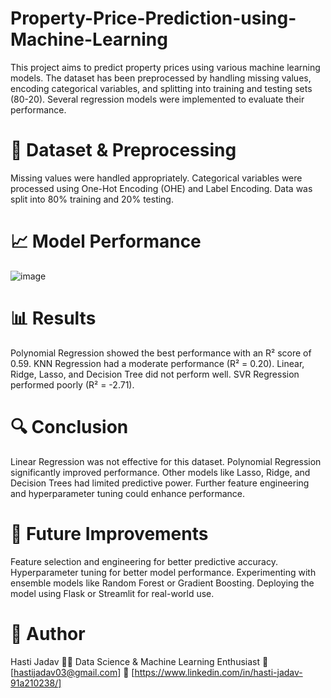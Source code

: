 # Property-Price-Prediction-using-Machine-Learning
This project aims to predict property prices using various machine learning models. The dataset has been preprocessed by handling missing values, encoding categorical variables, and splitting into training and testing sets (80-20). Several regression models were implemented to evaluate their performance.

# 📝 Dataset & Preprocessing
Missing values were handled appropriately.
Categorical variables were processed using One-Hot Encoding (OHE) and Label Encoding.
Data was split into 80% training and 20% testing.

# 📈 Model Performance
![image](https://github.com/user-attachments/assets/ea72e97b-4531-46f1-9814-955dfffdb0b5)

# 📊 Results
Polynomial Regression showed the best performance with an R² score of 0.59.
KNN Regression had a moderate performance (R² = 0.20).
Linear, Ridge, Lasso, and Decision Tree did not perform well.
SVR Regression performed poorly (R² = -2.71).

# 🔍 Conclusion
Linear Regression was not effective for this dataset.
Polynomial Regression significantly improved performance.
Other models like Lasso, Ridge, and Decision Trees had limited predictive power.
Further feature engineering and hyperparameter tuning could enhance performance.

# 🔮 Future Improvements
Feature selection and engineering for better predictive accuracy.
Hyperparameter tuning for better model performance.
Experimenting with ensemble models like Random Forest or Gradient Boosting.
Deploying the model using Flask or Streamlit for real-world use.

# 👤 Author
Hasti Jadav
👨‍💻 Data Science & Machine Learning Enthusiast
📧 [hastijadav03@gmail.com]
🔗 [https://www.linkedin.com/in/hasti-jadav-91a210238/]







